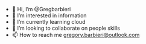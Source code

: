- 👋 Hi, I’m @Gregbarbieri
- 👀 I’m interested in information
- 🌱 I’m currently learning cloud
- 💞️ I’m looking to collaborate on people skills
- 📫 How to reach me gregory.barbieri@outlook.com

<!---
Gregbarbieri/Gregbarbieri is a ✨ special ✨ repository because its `README.md` (this file) appears on your GitHub profile.
You can click the Preview link to take a look at your changes.
--->

